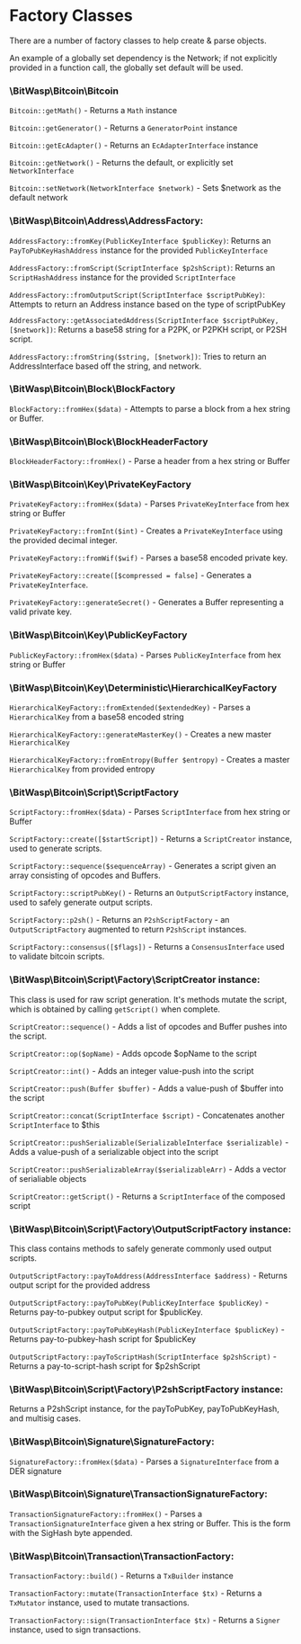 # Factory Classes

There are a number of factory classes to help create & parse objects. 

An example of a globally set dependency is the Network; if not explicitly provided in a function call, the globally set default will be used.  
 
### \BitWasp\Bitcoin\Bitcoin

   `Bitcoin::getMath()` - Returns a `Math` instance
   
   `Bitcoin::getGenerator()` - Returns a `GeneratorPoint` instance
   
   `Bitcoin::getEcAdapter()` - Returns an `EcAdapterInterface` instance
   
   `Bitcoin::getNetwork()` - Returns the default, or explicitly set `NetworkInterface`
   
   `Bitcoin::setNetwork(NetworkInterface $network)` - Sets $network as the default network
 
### \BitWasp\Bitcoin\Address\AddressFactory:

  `AddressFactory::fromKey(PublicKeyInterface $publicKey)`: Returns an `PayToPubKeyHashAddress` instance for the provided `PublicKeyInterface`
   
  `AddressFactory::fromScript(ScriptInterface $p2shScript)`: Returns an `ScriptHashAddress` instance for the provided `ScriptInterface`
  
  `AddressFactory::fromOutputScript(ScriptInterface $scriptPubKey)`: Attempts to return an Address instance based on the type of scriptPubKey
  
  `AddressFactory::getAssociatedAddress(ScriptInterface $scriptPubKey, [$network])`: Returns a base58 string for a P2PK, or P2PKH script, or P2SH script.
  
  `AddressFactory::fromString($string, [$network])`: Tries to return an AddressInterface based off the string, and network.
   
### \BitWasp\Bitcoin\Block\BlockFactory

  `BlockFactory::fromHex($data)` - Attempts to parse a block from a hex string or Buffer.
  
### \BitWasp\Bitcoin\Block\BlockHeaderFactory

  `BlockHeaderFactory::fromHex()` - Parse a header from a hex string or Buffer
  
### \BitWasp\Bitcoin\Key\PrivateKeyFactory

  `PrivateKeyFactory::fromHex($data)` - Parses `PrivateKeyInterface` from hex string or Buffer
  
  `PrivateKeyFactory::fromInt($int)` - Creates a `PrivateKeyInterface` using the provided decimal integer.
  
  `PrivateKeyFactory::fromWif($wif)` - Parses a base58 encoded private key.
  
  `PrivateKeyFactory::create([$compressed = false]` - Generates a `PrivateKeyInterface`.
  
  `PrivateKeyFactory::generateSecret()` - Generates a Buffer representing a valid private key.

### \BitWasp\Bitcoin\Key\PublicKeyFactory

  `PublicKeyFactory::fromHex($data)` - Parses `PublicKeyInterface` from hex string or Buffer
  
### \BitWasp\Bitcoin\Key\Deterministic\HierarchicalKeyFactory

   `HierarchicalKeyFactory::fromExtended($extendedKey)` - Parses a `HierarchicalKey` from a base58 encoded string
   
   `HierarchicalKeyFactory::generateMasterKey()` - Creates a new master `HierarchicalKey`
    
   `HierarchicalKeyFactory::fromEntropy(Buffer $entropy)` - Creates a master `HierarchicalKey` from provided entropy
   
### \BitWasp\Bitcoin\Script\ScriptFactory

   `ScriptFactory::fromHex($data)` - Parses `ScriptInterface` from hex string or Buffer
   
   `ScriptFactory::create([$startScript])` - Returns a `ScriptCreator` instance, used to generate scripts.
   
   `ScriptFactory::sequence($sequenceArray)` - Generates a script given an array consisting of opcodes and Buffers.
    
   `ScriptFactory::scriptPubKey()` - Returns an `OutputScriptFactory` instance, used to safely generate output scripts.
   
   `ScriptFactory::p2sh()` - Returns an `P2shScriptFactory` - an `OutputScriptFactory` augmented to return `P2shScript` instances.
   
   `ScriptFactory::consensus([$flags])` - Returns a `ConsensusInterface` used to validate bitcoin scripts.
   
### \BitWasp\Bitcoin\Script\Factory\ScriptCreator instance:
   This class is used for raw script generation. It's methods mutate the script, which is obtained by
   calling `getScript()` when complete. 
   
   `ScriptCreator::sequence()` - Adds a list of opcodes and Buffer pushes into the script.
    
   `ScriptCreator::op($opName)` - Adds opcode $opName to the script
   
   `ScriptCreator::int()` - Adds an integer value-push into the script
   
   `ScriptCreator::push(Buffer $buffer)` - Adds a value-push of $buffer into the script
   
   `ScriptCreator::concat(ScriptInterface $script)` - Concatenates another `ScriptInterface` to $this
   
   `ScriptCreator::pushSerializable(SerializableInterface $serializable)` - Adds a value-push of a serializable object into the script
   
   `ScriptCreator::pushSerializableArray($serializableArr)` - Adds a vector of serialiable objects
   
   `ScriptCreator::getScript()` - Returns a `ScriptInterface` of the composed script 
   
### \BitWasp\Bitcoin\Script\Factory\OutputScriptFactory instance:
   This class contains methods to safely generate commonly used output scripts.
   
   `OutputScriptFactory::payToAddress(AddressInterface $address)` - Returns output script for the provided address
   
   `OutputScriptFactory::payToPubKey(PublicKeyInterface $publicKey)` - Returns pay-to-pubkey output script for $publicKey.
     
   `OutputScriptFactory::payToPubKeyHash(PublicKeyInterface $publicKey)` - Returns pay-to-pubkey-hash script for $publicKey
   
   `OutputScriptFactory::payToScriptHash(ScriptInterface $p2shScript)` - Returns a pay-to-script-hash script for $p2shScript
   
### \BitWasp\Bitcoin\Script\Factory\P2shScriptFactory instance:
   Returns a P2shScript instance, for the payToPubKey, payToPubKeyHash, and multisig cases. 
   
### \BitWasp\Bitcoin\Signature\SignatureFactory:

   `SignatureFactory::fromHex($data)` - Parses a `SignatureInterface` from a DER signature
   
### \BitWasp\Bitcoin\Signature\TransactionSignatureFactory:

   `TransactionSignatureFactory::fromHex()` - Parses a `TransactionSignatureInterface` given a hex string or Buffer. This is the form with the SigHash byte appended.   

### \BitWasp\Bitcoin\Transaction\TransactionFactory:

   `TransactionFactory::build()` - Returns a `TxBuilder` instance
   
   `TransactionFactory::mutate(TransactionInterface $tx)` - Returns a `TxMutator` instance, used to mutate transactions.
   
   `TransactionFactory::sign(TransactionInterface $tx)` - Returns a `Signer` instance, used to sign transactions.